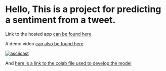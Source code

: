 # Hello, This is a project for predicting a sentiment from a tweet.

Link to the hosted app [can be found here](https://twitter-sentiments-analysis-ml.herokuapp.com/)

A demo video [can also be found here](https://www.loom.com/share/e27611fc01994677b5c1c6e4b0a21ecf)


[![asciicast](https://asciinema.org/a/113463.png)](https://www.loom.com/share/e27611fc01994677b5c1c6e4b0a21ecf)


And [here is a link to the colab file used to develop the model](https://colab.research.google.com/drive/1Ff2oSaYvvC3bSspYttftN8KZJpr_ghUG?authuser=2#scrollTo=-gdva1hPDl-z)
